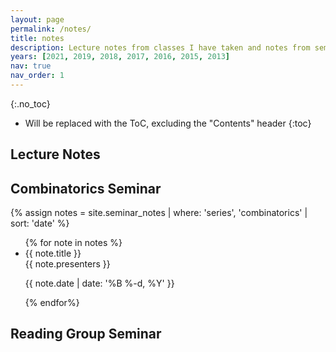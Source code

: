 ```yaml
---
layout: page
permalink: /notes/
title: notes
description: Lecture notes from classes I have taken and notes from seminars I have attended.
years: [2021, 2019, 2018, 2017, 2016, 2015, 2013]
nav: true
nav_order: 1
---
```



{:.no_toc}

* Will be replaced with the ToC, excluding the "Contents" header
{:toc}


## Lecture Notes
<!-- <hr> -->





## Combinatorics Seminar
<!-- <hr> -->
{% assign notes = site.seminar_notes | where: 'series', 'combinatorics' | sort: 'date' %}

<ul class='sd-seminar-notes'>
{% for note in notes %}
    <li>
        <div class="title">
            {{ note.title }}
        </div>
        <div class="author">
            {{ note.presenters }}
        </div>
        <p class="post-meta">
            {{ note.date | date: '%B %-d, %Y' }}
        </p>
    </li>
{% endfor%}
</ul>



## Reading Group Seminar
<!-- <hr> -->

